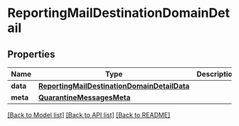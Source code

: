# ReportingMailDestinationDomainDetail

## Properties
Name | Type | Description | Notes
------------ | ------------- | ------------- | -------------
**data** | [**ReportingMailDestinationDomainDetailData**](ReportingMailDestinationDomainDetailData.md) |  | [optional] 
**meta** | [**QuarantineMessagesMeta**](QuarantineMessagesMeta.md) |  | [optional] 

[[Back to Model list]](../README.md#documentation-for-models) [[Back to API list]](../README.md#documentation-for-api-endpoints) [[Back to README]](../README.md)

